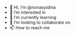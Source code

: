 - 👋 Hi, I’m @nonasyidina
- 👀 I’m interested in
- 🌱 I’m currently learning
- 💞️ I’m looking to collaborate on 
- 📫 How to reach me 

<!---
nonasyidina/nonasyidina is a ✨ special ✨ repository because its `README.md` (this file) appears on your GitHub profile.
You can click the Preview link to take a look at your changes.
--->
